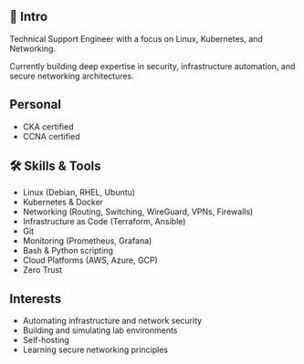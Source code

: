 ## 👋 Intro

Technical Support Engineer with a focus on Linux, Kubernetes, and Networking.

Currently building deep expertise in security, infrastructure automation, and secure networking architectures.

## Personal

- CKA certified
- CCNA certified

## 🛠️ Skills & Tools

- Linux (Debian, RHEL, Ubuntu)
- Kubernetes & Docker
- Networking (Routing, Switching, WireGuard, VPNs, Firewalls)
- Infrastructure as Code (Terraform, Ansible)
- Git
- Monitoring  (Prometheus, Grafana)
- Bash & Python scripting
- Cloud Platforms (AWS, Azure, GCP)
- Zero Trust

## Interests

- Automating infrastructure and network security
- Building and simulating lab environments
- Self-hosting
- Learning secure networking principles
